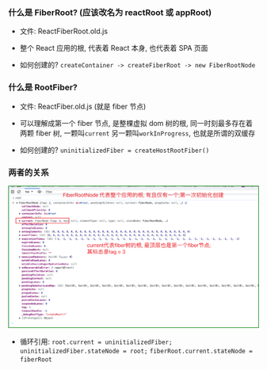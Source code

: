 ### 什么是 FiberRoot? (应该改名为 reactRoot 或 appRoot)

- 文件: ReactFiberRoot.old.js

- 整个 React 应用的根, 代表着 React 本身, 也代表着 SPA 页面

- 如何创建的? `createContainer -> createFiberRoot -> new FiberRootNode`

### 什么是 RootFiber?

- 文件: ReactFiber.old.js (就是 fiber 节点)

- 可以理解成第一个 fiber 节点, 是整棵虚拟 dom 树的根,
  同一时刻最多存在着两颗 fiber 树, 一颗叫`current` 另一颗叫`workInProgress`, 也就是所谓的双缓存

- 如何创建的? `uninitializedFiber = createHostRootFiber()`

### 两者的关系

  <img src="./imgs/FiberRootNode.png" style="border: 1px solid green" />

- 循环引用:
  `root.current = uninitializedFiber;`
  `uninitializedFiber.stateNode = root;`
  `fiberRoot.current.stateNode = fiberRoot`
